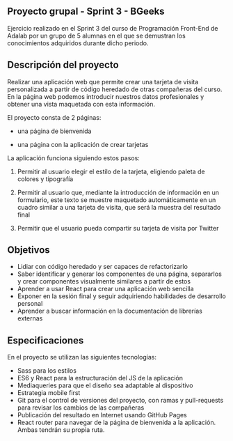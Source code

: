 Proyecto grupal - Sprint 3 - BGeeks
----------------

Ejercicio realizado en el Sprint 3 del curso de Programación Front-End de Adalab por un grupo de 5 alumnas en el que se demustran los conocimientos adquiridos durante dicho periodo.

Descripción del proyecto
------

Realizar una aplicación web que permite crear una tarjeta de visita personalizada a partir de código heredado de otras compañeras del curso. En la página web podemos introducir nuestros datos profesionales y obtener una vista maquetada con esta información. 

El proyecto consta de 2 páginas:

- una página de bienvenida

- una página con la aplicación de crear tarjetas

La aplicación funciona siguiendo estos pasos: 

1. Permitir al usuario elegir el estilo de la tarjeta, eligiendo paleta de colores y tipografía 

2. Permitir al usuario que, mediante la introducción de información en un formulario, este texto se muestre maquetado automáticamente en un cuadro similar a una tarjeta de visita, que será la muestra del resultado final 

3. Permitir que el usuario pueda compartir su tarjeta de visita por Twitter

Objetivos
--------
- Lidiar con código heredado y ser capaces de refactorizarlo
- Saber identificar y generar los componentes de una página, separarlos y crear componentes visualmente similares a partir de estos
- Aprender a usar React para crear una aplicación web sencilla
- Exponer en la sesión final y seguir adquiriendo habilidades de desarrollo personal
- Aprender a buscar información en la documentación de librerías externas

Especificaciones
------
En el proyecto se utilizan las siguientes tecnologías:

- Sass para los estilos
- ES6 y React para la estructuración del JS de la aplicación
- Mediaqueries para que el diseño sea adaptable al dispositivo
- Estrategia mobile first
- Git para el control de versiones del proyecto, con ramas y pull-requests para revisar los cambios de las compañeras
- Publicación del resultado en Internet usando GitHub Pages
- React router para navegar de la página de bienvenida a la aplicación. Ambas tendrán su propia ruta.
